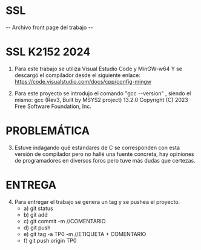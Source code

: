 # SSL
-- Archivo front page del trabajo --
# SSL K2152 2024

1) Para este trabajo se utiliza Visual Estudio Code y MinGW-w64
Y se descargó el compilador desde el siguiente enlace: 
https://code.visualstudio.com/docs/cpp/config-mingw

2) Para este proyecto se introdujo el comando "gcc --version" , siendo el mismo: 
gcc (Rev3, Built by MSYS2 project) 13.2.0
Copyright (C) 2023 Free Software Foundation, Inc.

# PROBLEMÁTICA

3) Estuve indagando qué estandares de C se corresponden con esta versión de compilador pero no hallé una fuente concreta, hay opiniones de programadores en diversos foros pero tuve más dudas que certezas.

# ENTREGA
4. Para entregar el trabajo se genera un tag y se pushea el proyecto.
    - a) git status 
    - b) git add 
    - c) git commit -m //COMENTARIO
    - d) git push
    - e) git tag -a TP0 -m //ETIQUETA + COMENTARIO
    - f) git push origin TP0 

